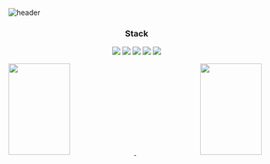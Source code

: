 
![header](https://capsule-render.vercel.app/api?type=waving&&text=JEON%20BYEOUNG%20GIL&fontAlignY=40&color=gradient&height=300&section=header)
<!-- &desc=Decorate%20GitHub%20Profile%20or%20any%20Repo%20like%20me!&descAlignY=65&descAlign=59 -->

<h3 align="center">Stack</h3>

<p align="center">
  <img src="https://img.shields.io/badge/-HTML-05122A?style=flat-square&logo=HTML5"/>
  <img src="https://img.shields.io/badge/-CSS-05122A?style=flat-square&logo=CSS3&logoColor=1572B6" />
  <img src="https://img.shields.io/badge/-JavaScript-05122A?style=flat-square&logo=javascript" />
  <img src="https://img.shields.io/badge/-Typescript-05122A?style=flat-square&logo=typescript" />
  <img src="https://img.shields.io/badge/-React-05122A?style=flat-square&logo=react" />
</p>

<span align="left">
  <a href="https://github.com/FRONT-JB">
    <img width="49%" height="180em" src="https://github-readme-stats.vercel.app/api?username=FRONT-JB&show_icons=true&title_color=fff&icon_color=ffffff&text_color=9f9f9f&bg_color=151515&count_private=true"/>
  </a>
</span>

<span align="right">
  <a href="https://github.com/FRONT-JB">
    <img width="49%" height="180em" src="https://github-readme-stats.vercel.app/api/top-langs/?username=FRONT-JB&show_icons=true&title_color=fff&icon_color=79ff97&text_color=9f9f9f&bg_color=151515&layout=compact" />
  </a>
</span>
<!-- <hr /> -->

<!-- [![Readme Card](https://github-readme-stats.vercel.app/api/pin/?username=FRONT-JB&repo=unsplash-clone)](https://github.com/FRONT-JB/unsplash-clone) -->






<!--
**FRONT-JB/FRONT-JB** is a ✨ _special_ ✨ repository because its `README.md` (this file) appears on your GitHub profile.

Here are some ideas to get you started:

- 🔭 I’m currently working on ...
- 🌱 I’m currently learning ...
- 👯 I’m looking to collaborate on ...
- 🤔 I’m looking for help with ...
- 💬 Ask me about ...
- 📫 How to reach me: ...
- 😄 Pronouns: ...
- ⚡ Fun fact: ...
-->
